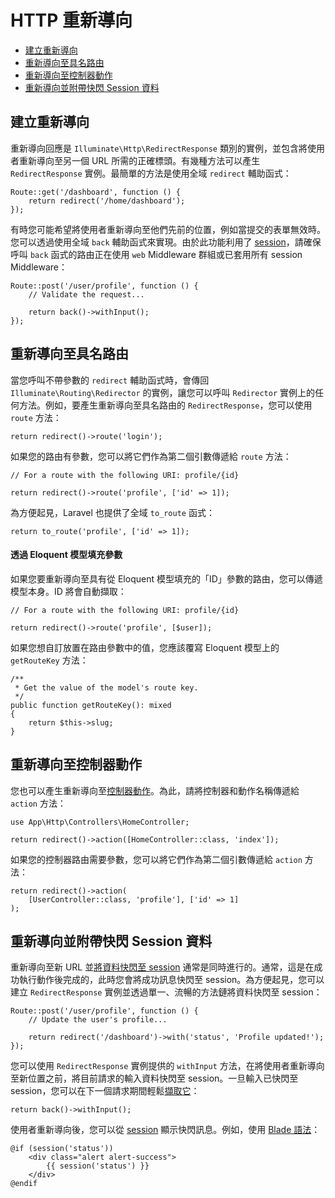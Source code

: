 # HTTP 重新導向

- [建立重新導向](#creating-redirects)
- [重新導向至具名路由](#redirecting-named-routes)
- [重新導向至控制器動作](#redirecting-controller-actions)
- [重新導向並附帶快閃 Session 資料](#redirecting-with-flashed-session-data)

<a name="creating-redirects"></a>
## 建立重新導向

重新導向回應是 `Illuminate\Http\RedirectResponse` 類別的實例，並包含將使用者重新導向至另一個 URL 所需的正確標頭。有幾種方法可以產生 `RedirectResponse` 實例。最簡單的方法是使用全域 `redirect` 輔助函式：

    Route::get('/dashboard', function () {
        return redirect('/home/dashboard');
    });

有時您可能希望將使用者重新導向至他們先前的位置，例如當提交的表單無效時。您可以透過使用全域 `back` 輔助函式來實現。由於此功能利用了 [session](/docs/{{version}}/session)，請確保呼叫 `back` 函式的路由正在使用 `web` Middleware 群組或已套用所有 session Middleware：

    Route::post('/user/profile', function () {
        // Validate the request...

        return back()->withInput();
    });

<a name="redirecting-named-routes"></a>
## 重新導向至具名路由

當您呼叫不帶參數的 `redirect` 輔助函式時，會傳回 `Illuminate\Routing\Redirector` 的實例，讓您可以呼叫 `Redirector` 實例上的任何方法。例如，要產生重新導向至具名路由的 `RedirectResponse`，您可以使用 `route` 方法：

    return redirect()->route('login');

如果您的路由有參數，您可以將它們作為第二個引數傳遞給 `route` 方法：

    // For a route with the following URI: profile/{id}

    return redirect()->route('profile', ['id' => 1]);

為方便起見，Laravel 也提供了全域 `to_route` 函式：

    return to_route('profile', ['id' => 1]);

<a name="populating-parameters-via-eloquent-models"></a>
#### 透過 Eloquent 模型填充參數

如果您要重新導向至具有從 Eloquent 模型填充的「ID」參數的路由，您可以傳遞模型本身。ID 將會自動擷取：

    // For a route with the following URI: profile/{id}

    return redirect()->route('profile', [$user]);

如果您想自訂放置在路由參數中的值，您應該覆寫 Eloquent 模型上的 `getRouteKey` 方法：

    /**
     * Get the value of the model's route key.
     */
    public function getRouteKey(): mixed
    {
        return $this->slug;
    }

<a name="redirecting-controller-actions"></a>
## 重新導向至控制器動作

您也可以產生重新導向至[控制器動作](/docs/{{version}}/controllers)。為此，請將控制器和動作名稱傳遞給 `action` 方法：

    use App\Http\Controllers\HomeController;

    return redirect()->action([HomeController::class, 'index']);

如果您的控制器路由需要參數，您可以將它們作為第二個引數傳遞給 `action` 方法：

    return redirect()->action(
        [UserController::class, 'profile'], ['id' => 1]
    );

<a name="redirecting-with-flashed-session-data"></a>
## 重新導向並附帶快閃 Session 資料

重新導向至新 URL 並[將資料快閃至 session](/docs/{{version}}/session#flash-data) 通常是同時進行的。通常，這是在成功執行動作後完成的，此時您會將成功訊息快閃至 session。為方便起見，您可以建立 `RedirectResponse` 實例並透過單一、流暢的方法鏈將資料快閃至 session：

    Route::post('/user/profile', function () {
        // Update the user's profile...

        return redirect('/dashboard')->with('status', 'Profile updated!');
    });

您可以使用 `RedirectResponse` 實例提供的 `withInput` 方法，在將使用者重新導向至新位置之前，將目前請求的輸入資料快閃至 session。一旦輸入已快閃至 session，您可以在下一個請求期間輕鬆[擷取它](/docs/{{version}}/requests#retrieving-old-input)：

    return back()->withInput();

使用者重新導向後，您可以從 [session](/docs/{{version}}/session) 顯示快閃訊息。例如，使用 [Blade 語法](/docs/{{version}}/blade)：

    @if (session('status'))
        <div class="alert alert-success">
            {{ session('status') }}
        </div>
    @endif
